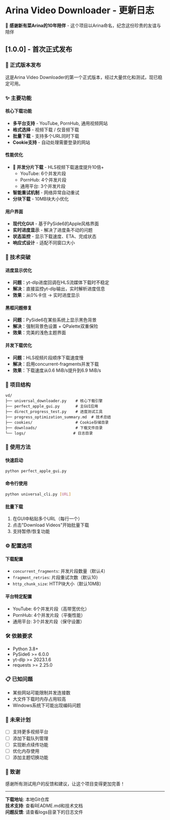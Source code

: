 # Arina Video Downloader - 更新日志

💝 **感谢新有菜Arina的10年陪伴** - 这个项目以Arina命名，纪念这份珍贵的友谊与陪伴

## [1.0.0] - 首次正式发布

### 🎉 正式版本发布

这是Arina Video Downloader的第一个正式版本，经过大量优化和测试，现已稳定可用。

### ✨ 主要功能

#### 核心下载功能
- **多平台支持** - YouTube, PornHub, 通用视频网站
- **格式选择** - 视频下载 / 仅音频下载
- **批量下载** - 支持多个URL同时下载
- **Cookie支持** - 自动处理需要登录的网站

#### 性能优化
- **🚀 并发分片下载** - HLS视频下载速度提升10倍+
  - YouTube: 6个并发片段
  - PornHub: 4个并发片段  
  - 通用平台: 3个并发片段
- **智能重试机制** - 网络异常自动重试
- **分块下载** - 10MB块大小优化

#### 用户界面
- **现代化GUI** - 基于PySide6的Apple风格界面
- **实时进度显示** - 解决了进度条不动的问题
- **状态监控** - 显示下载速度、ETA、完成状态
- **响应式设计** - 适配不同窗口大小

### 🔧 技术突破

#### 进度显示优化
- **问题**：yt-dlp进度回调在HLS流媒体下载时不稳定
- **解决**：直接监控yt-dlp输出，实时解析进度信息
- **效果**：从0%卡住 → 实时进度显示

#### 黑框问题修复
- **问题**：PySide6在某些系统上显示黑色背景
- **解决**：强制背景色设置 + QPalette双重保险
- **效果**：完美的浅色主题界面

#### 并发下载优化
- **问题**：HLS视频片段顺序下载速度慢
- **解决**：启用concurrent-fragments并发下载
- **效果**：下载速度从0.6 MiB/s提升到6.9 MiB/s

### 📁 项目结构

```
vd/
├── universal_downloader.py    # 核心下载引擎
├── perfect_apple_gui.py       # 主GUI应用
├── direct_progress_test.py    # 进度测试工具
├── progress_optimization_summary.md  # 技术总结
├── cookies/                   # Cookie存储目录
├── downloads/                 # 下载文件目录
└── logs/                     # 日志目录
```

### 🚀 使用方法

#### 快速启动
```bash
python perfect_apple_gui.py
```

#### 命令行使用
```bash
python universal_cli.py [URL]
```

#### 批量下载
1. 在GUI中粘贴多个URL（每行一个）
2. 点击"Download Videos"开始批量下载
3. 支持暂停/恢复功能

### ⚙️ 配置选项

#### 下载配置
- `concurrent_fragments`: 并发片段数量（默认4）
- `fragment_retries`: 片段重试次数（默认10）
- `http_chunk_size`: HTTP块大小（默认10MB）

#### 平台特定配置
- YouTube: 6个并发片段（高带宽优化）
- PornHub: 4个并发片段（平衡性能）
- 通用平台: 3个并发片段（保守设置）

### 🛠️ 依赖要求

- Python 3.8+
- PySide6 >= 6.0.0
- yt-dlp >= 2023.1.6
- requests >= 2.25.0

### 📋 已知问题

- 某些网站可能限制并发连接数
- 大文件下载时内存占用较高
- Windows系统下可能出现编码问题

### 🔮 未来计划

- [ ] 支持更多视频平台
- [ ] 添加下载队列管理
- [ ] 实现断点续传功能
- [ ] 优化内存使用
- [ ] 添加主题切换功能

### 🙏 致谢

感谢所有测试用户的反馈和建议，让这个项目变得更加完善！

---

**下载地址**: 本地Git仓库  
**技术支持**: 查看README.md和技术文档  
**问题反馈**: 请查看logs目录下的日志文件
